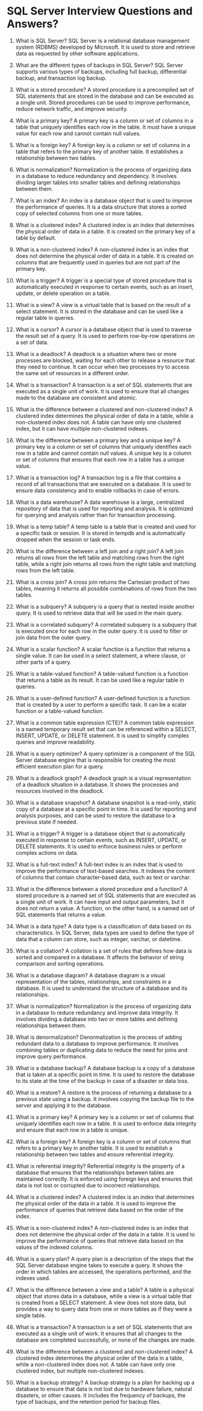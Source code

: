 # SQL Server Interview Questions and Answers?

1. What is SQL Server?
SQL Server is a relational database management system (RDBMS) developed by Microsoft. It is used to store and retrieve data as requested by other software applications.

2. What are the different types of backups in SQL Server?
SQL Server supports various types of backups, including full backup, differential backup, and transaction log backup.

3. What is a stored procedure?
A stored procedure is a precompiled set of SQL statements that are stored in the database and can be executed as a single unit. Stored procedures can be used to improve performance, reduce network traffic, and improve security.

4. What is a primary key?
A primary key is a column or set of columns in a table that uniquely identifies each row in the table. It must have a unique value for each row and cannot contain null values.

5. What is a foreign key?
A foreign key is a column or set of columns in a table that refers to the primary key of another table. It establishes a relationship between two tables.

6. What is normalization?
Normalization is the process of organizing data in a database to reduce redundancy and dependency. It involves dividing larger tables into smaller tables and defining relationships between them.

7. What is an index?
An index is a database object that is used to improve the performance of queries. It is a data structure that stores a sorted copy of selected columns from one or more tables.

8. What is a clustered index?
A clustered index is an index that determines the physical order of data in a table. It is created on the primary key of a table by default.

9. What is a non-clustered index?
A non-clustered index is an index that does not determine the physical order of data in a table. It is created on columns that are frequently used in queries but are not part of the primary key.

10. What is a trigger?
A trigger is a special type of stored procedure that is automatically executed in response to certain events, such as an insert, update, or delete operation on a table.

11. What is a view?
A view is a virtual table that is based on the result of a select statement. It is stored in the database and can be used like a regular table in queries.

12. What is a cursor?
A cursor is a database object that is used to traverse the result set of a query. It is used to perform row-by-row operations on a set of data.

13. What is a deadlock?
A deadlock is a situation where two or more processes are blocked, waiting for each other to release a resource that they need to continue. It can occur when two processes try to access the same set of resources in a different order.

14. What is a transaction?
A transaction is a set of SQL statements that are executed as a single unit of work. It is used to ensure that all changes made to the database are consistent and atomic.

15. What is the difference between a clustered and non-clustered index?
A clustered index determines the physical order of data in a table, while a non-clustered index does not. A table can have only one clustered index, but it can have multiple non-clustered indexes.

16. What is the difference between a primary key and a unique key?
A primary key is a column or set of columns that uniquely identifies each row in a table and cannot contain null values. A unique key is a column or set of columns that ensures that each row in a table has a unique value.

17. What is a transaction log?
A transaction log is a file that contains a record of all transactions that are executed on a database. It is used to ensure data consistency and to enable rollbacks in case of errors.

18. What is a data warehouse?
A data warehouse is a large, centralized repository of data that is used for reporting and analysis. It is optimized for querying and analysis rather than for transaction processing.

19. What is a temp table?
A temp table is a table that is created and used for a specific task or session. It is stored in tempdb and is automatically dropped when the session or task ends.

20. What is the difference between a left join and a right join?
A left join returns all rows from the left table and matching rows from the right table, while a right join returns all rows from the right table and matching rows from the left table.

21. What is a cross join?
A cross join returns the Cartesian product of two tables, meaning it returns all possible combinations of rows from the two tables.

22. What is a subquery?
A subquery is a query that is nested inside another query. It is used to retrieve data that will be used in the main query.

23. What is a correlated subquery?
A correlated subquery is a subquery that is executed once for each row in the outer query. It is used to filter or join data from the outer query.

24. What is a scalar function?
A scalar function is a function that returns a single value. It can be used in a select statement, a where clause, or other parts of a query.

25. What is a table-valued function?
A table-valued function is a function that returns a table as its result. It can be used like a regular table in queries.

26. What is a user-defined function?
A user-defined function is a function that is created by a user to perform a specific task. It can be a scalar function or a table-valued function.

27. What is a common table expression (CTE)?
A common table expression is a named temporary result set that can be referenced within a SELECT, INSERT, UPDATE, or DELETE statement. It is used to simplify complex queries and improve readability.

28. What is a query optimizer?
A query optimizer is a component of the SQL Server database engine that is responsible for creating the most efficient execution plan for a query.

29. What is a deadlock graph?
A deadlock graph is a visual representation of a deadlock situation in a database. It shows the processes and resources involved in the deadlock.

30. What is a database snapshot?
A database snapshot is a read-only, static copy of a database at a specific point in time. It is used for reporting and analysis purposes, and can be used to restore the database to a previous state if needed.


31. What is a trigger?
A trigger is a database object that is automatically executed in response to certain events, such as INSERT, UPDATE, or DELETE statements. It is used to enforce business rules or perform complex actions on data.

32. What is a full-text index?
A full-text index is an index that is used to improve the performance of text-based searches. It indexes the content of columns that contain character-based data, such as text or varchar.

33. What is the difference between a stored procedure and a function?
A stored procedure is a named set of SQL statements that are executed as a single unit of work. It can have input and output parameters, but it does not return a value. A function, on the other hand, is a named set of SQL statements that returns a value.

34. What is a data type?
A data type is a classification of data based on its characteristics. In SQL Server, data types are used to define the type of data that a column can store, such as integer, varchar, or datetime.

35. What is a collation?
A collation is a set of rules that defines how data is sorted and compared in a database. It affects the behavior of string comparison and sorting operations.

36. What is a database diagram?
A database diagram is a visual representation of the tables, relationships, and constraints in a database. It is used to understand the structure of a database and its relationships.

37. What is normalization?
Normalization is the process of organizing data in a database to reduce redundancy and improve data integrity. It involves dividing a database into two or more tables and defining relationships between them.

38. What is denormalization?
Denormalization is the process of adding redundant data to a database to improve performance. It involves combining tables or duplicating data to reduce the need for joins and improve query performance.

39. What is a database backup?
A database backup is a copy of a database that is taken at a specific point in time. It is used to restore the database to its state at the time of the backup in case of a disaster or data loss.

40. What is a restore?
A restore is the process of returning a database to a previous state using a backup. It involves copying the backup file to the server and applying it to the database.

41. What is a primary key?
A primary key is a column or set of columns that uniquely identifies each row in a table. It is used to enforce data integrity and ensure that each row in a table is unique.

42. What is a foreign key?
A foreign key is a column or set of columns that refers to a primary key in another table. It is used to establish a relationship between two tables and ensure referential integrity.

43. What is referential integrity?
Referential integrity is the property of a database that ensures that the relationships between tables are maintained correctly. It is enforced using foreign keys and ensures that data is not lost or corrupted due to incorrect relationships.

44. What is a clustered index?
A clustered index is an index that determines the physical order of the data in a table. It is used to improve the performance of queries that retrieve data based on the order of the index.

45. What is a non-clustered index?
A non-clustered index is an index that does not determine the physical order of the data in a table. It is used to improve the performance of queries that retrieve data based on the values of the indexed columns.

46. What is a query plan?
A query plan is a description of the steps that the SQL Server database engine takes to execute a query. It shows the order in which tables are accessed, the operations performed, and the indexes used.

47. What is the difference between a view and a table?
A table is a physical object that stores data in a database, while a view is a virtual table that is created from a SELECT statement. A view does not store data, but provides a way to query data from one or more tables as if they were a single table.

48. What is a transaction?
A transaction is a set of SQL statements that are executed as a single unit of work. It ensures that all changes to the database are completed successfully, or none of the changes are made.

49. What is the difference between a clustered and non-clustered index?
A clustered index determines the physical order of the data in a table, while a non-clustered index does not. A table can have only one clustered index, but multiple non-clustered indexes.

50. What is a backup strategy?
A backup strategy is a plan for backing up a database to ensure that data is not lost due to hardware failure, natural disasters, or other causes. It includes the frequency of backups, the type of backups, and the retention period for backup files.
